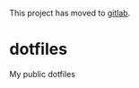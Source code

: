 This project has moved to [gitlab](https://gitlab.com/diwesser/dotfiles).

# dotfiles
My public dotfiles
